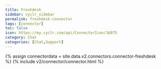 ```yaml
---
title: Freshdesk
sidebar: cyclr_sidebar
permalink: freshdesk-connector
tags: [connector]
toc: false
icon: https://my.cyclr.com/api/ConnectorIcon/16875
category: Chat
categories: [Chat,Support]
---
```

{% assign connectordata = site.data.v2.connectors.connector-freshdesk %}
{% include v2/connector/connector.html %}	
